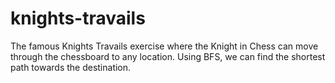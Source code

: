 # knights-travails
The famous Knights Travails exercise where the Knight in Chess can move through the chessboard to any location. Using BFS, we can find the shortest path towards the destination. 
